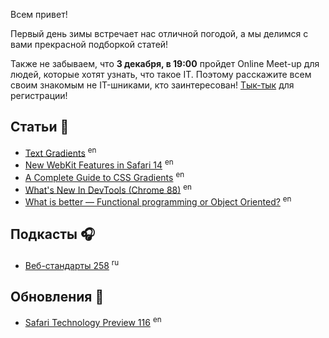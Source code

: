 Всем привет!

Первый день зимы встречает нас отличной погодой, а мы делимся с вами прекрасной подборкой статей!

Также не забываем, что **3 декабря, в 19:00** пройдет Online Meet-up для людей, которые хотят узнать, что такое IT. Поэтому расскажите всем своим знакомым не IT-шниками, кто заинтересован! [Тык-тык](https://community-z.com/events/BnpbgvuShM) для регистрации!

## Статьи 📝

- [Text Gradients](https://codyhouse.co/nuggets/text-gradients) <sup>en<sup>
- [New WebKit Features in Safari 14](https://webkit.org/blog/11340/new-webkit-features-in-safari-14/) <sup>en<sup>
- [A Complete Guide to CSS Gradients](https://css-tricks.com/a-complete-guide-to-css-gradients/) <sup>en<sup>
- [What's New In DevTools (Chrome 88)](https://developers.google.com/web/updates/2020/11/devtools) <sup>en<sup>
- [What is better — Functional programming or Object Oriented?](https://medium.com/madhash/what-is-better-functional-programming-or-object-oriented-9a116c704420) <sup>en<sup>

## Подкасты 🎧

- [Веб-стандарты 258](https://www.youtube.com/watch?v=rrufSecNOWE) <sup>ru<sup>

## Обновления 🚀

- [Safari Technology Preview 116](https://webkit.org/blog/11348/release-notes-for-safari-technology-preview-116/) <sup>en<sup>
